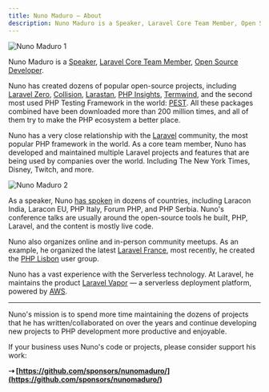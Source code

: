 ```yaml
---
title: Nuno Maduro — About
description: Nuno Maduro is a Speaker, Laravel Core Team Member, Open Source Developer.
---
```


![Nuno Maduro 1](https://nunomaduro.com/about.1.jpg)

Nuno Maduro is a [Speaker](/talks), [Laravel Core Team Member](https://laravel.com/team), [Open Source Developer](https://github.com/nunomaduro/).

Nuno has created dozens of popular open-source projects, including [Laravel Zero](https://laravel-zero.com/), [Collision](https://github.com/nunomaduro/collision), [Larastan](https://github.com/nunomaduro/Larastan), [PHP Insights](https://phpinsights.com/), [Termwind](https://github.com/nunomaduro/termwind), and the second most used PHP Testing Framework in the world: [PEST](https://pestphp.com/). All these packages combined have been downloaded more than 200 million times, and all of them try to make the PHP ecosystem a better place.

Nuno has a very close relationship with the [Laravel](https://laravel.com/) community, the most popular PHP framework in the world. As a core team member, Nuno has developed and maintained multiple Laravel projects and features that are being used by companies over the world. Including The New York Times, Disney, Twitch, and more.

![Nuno Maduro 2](https://nunomaduro.com/about.2.jpg)

As a speaker, Nuno [has spoken](/talks) in dozens of countries, including Laracon India, Laracon EU, PHP Italy, Forum PHP, and PHP Serbia. Nuno's conference talks are usually around the open-source tools he built, PHP, Laravel, and the content is mostly live code.

Nuno also organizes online and in-person community meetups. As an example, he organized the latest [Laravel France](https://www.youtube.com/watch?v=zMYhsfR1kNI), most recently, he created the [PHP Lisbon](https://www.eventbrite.pt/e/bilhetes-php-lisbon-1-at-mollie-310136726297) user group.

Nuno has a vast experience with the Serverless technology. At Laravel, he maintains the product [Laravel Vapor](https://vapor.laravel.com/) — a serverless deployment platform, powered by [AWS](https://aws.amazon.com/).

---

Nuno's mission is to spend more time maintaining the dozens of projects that he has written/collaborated on over the years and continue developing new projects to PHP development more productive and enjoyable.

If your business uses Nuno's code or projects, please consider support his work:

**⇢ [https://github.com/sponsors/nunomaduro/](https://github.com/sponsors/nunomaduro/)**
